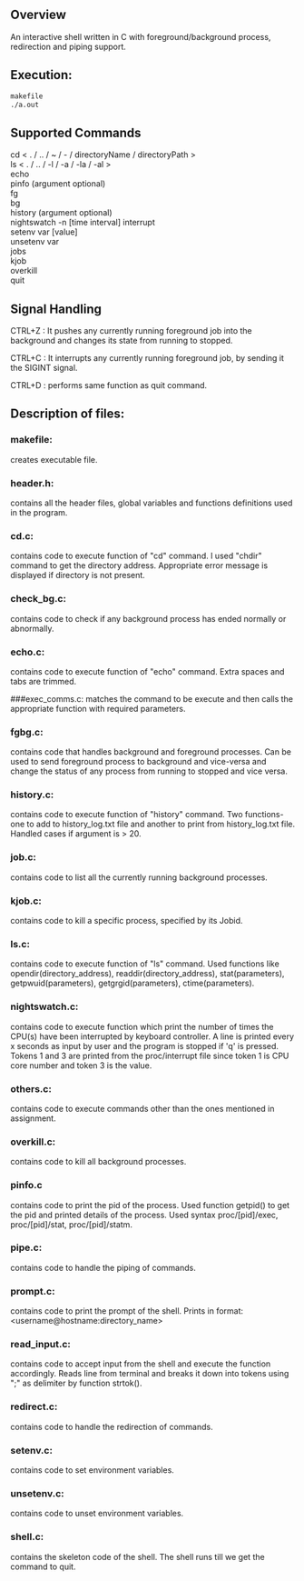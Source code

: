 ## Overview

An interactive shell written in C with foreground/background process, redirection and piping support.

## Execution:

```bash
makefile
./a.out
```
## Supported Commands

cd < . / .. / ~ / - / directoryName / directoryPath >  
ls < . / .. / -l / -a / -la / -al >  
echo <argument>  
pinfo <pid> (argument optional)  
fg <job number>  
bg <job number>  
history <argument> (argument optional)  
nightswatch -n [time interval] interrupt  
setenv var [value]  
unsetenv var  
jobs  
kjob <job number> <signal number>  
overkill  
quit  

## Signal Handling

CTRL+Z : It pushes any currently running foreground job into the background and changes its state from running to stopped.

CTRL+C : It interrupts any currently running foreground job, by sending it the ​SIGINT​ signal.

CTRL+D : performs same function as quit command.

## Description of files:

### makefile:
creates executable file.

### header.h:
contains all the header files, global variables and functions definitions used in the program.

### cd.c:
contains code to execute function of "cd" command. I used "chdir" command to get the directory address. Appropriate error message is displayed if directory is not present.

### check_bg.c:
contains code to check if any background process has ended normally or abnormally.

### echo.c:
contains code to execute function of "echo" command. Extra spaces and tabs are trimmed.

###exec_comms.c:
matches the command to be execute and then calls the appropriate function with required parameters.

### fgbg.c:
contains code that handles background and foreground processes. Can be used to send foreground process to background and vice-versa and change the status of any process from running to stopped and vice versa.

### history.c:
contains code to execute function of "history" command. Two functions- one to add to history_log.txt file and another to print from history_log.txt file. Handled cases if argument is > 20.

### job.c:
contains code to list all the currently running background processes.

### kjob.c:
contains code to kill a specific process, specified by its Jobid.

### ls.c:
contains code to execute function of "ls" command. Used functions like opendir(directory_address), readdir(directory_address), stat(parameters), getpwuid(parameters), getgrgid(parameters), ctime(parameters).

### nightswatch.c:
contains code to execute function which print the number of times the CPU(s) have been interrupted by keyboard controller. A line is printed every x seconds as input by user and the program is stopped if 'q' is pressed. Tokens 1 and 3 are printed from the proc/interrupt file since token 1 is CPU core number and token 3 is the value.

### others.c:
contains code to execute commands other than the ones mentioned in assignment.

### overkill.c:
contains code to kill all background processes.

### pinfo.c
contains code to print the pid of the process. Used function getpid() to get the pid and printed details of the process. Used syntax proc/[pid]/exec, proc/[pid]/stat, proc/[pid]/statm.

### pipe.c:
contains code to handle the piping of commands.

### prompt.c:
contains code to print the prompt of the shell. Prints in format: 
<username@hostname:directory_name>

### read_input.c:
contains code to accept input from the shell and execute the function accordingly. Reads line from terminal and breaks it down into tokens using ";" as delimiter by function strtok().

### redirect.c:
contains code to handle the redirection of commands.

### setenv.c:
contains code to set environment variables.

### unsetenv.c:
contains code to unset environment variables.

### shell.c:
contains the skeleton code of the shell. The shell runs till we get the command to quit.
